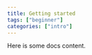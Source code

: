 ```yaml
---
title: Getting started
tags: ["beginner"]
categories: ["intro"]
---
```


Here is some docs content.
